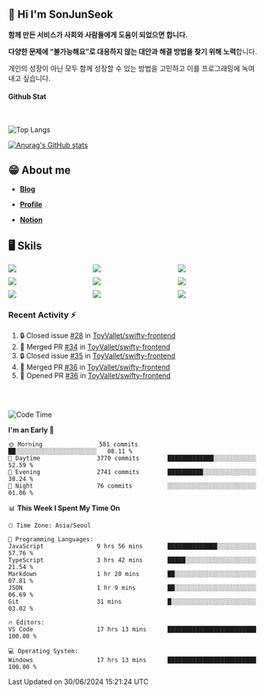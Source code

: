 ## 👋 Hi I'm SonJunSeok

**함께 만든 서비스가 사회와 사람들에게 도움이 되었으면 합니다.** 

**다양한 문제에 “불가능해요”로 대응하지 않는 대안과 해결 방법을 찾기 위해 노력**합니다. 

개인의 성장이 아닌 모두 함께 성장할 수 있는 방법을 고민하고 이를 프로그래밍에 녹여내고 싶습니다.

#### Github Stat
<div style="margin-top:50px;">

![Top Langs](https://github-readme-stats.vercel.app/api/top-langs/?username=kd02109&layout=compact&bg_color=dbf4ff&title_color=67adcc&text_color=67adcc&hide_border=true&show_icons=true&icon_color=67adcc&rank_icon=github&count_private=true&card_width=400px&card_height=300px)

[![Anurag's GitHub stats](https://github-readme-stats.vercel.app/api?username=kd02109&bg_color=dbf4ff&title_color=67adcc&text_color=67adcc&hide_border=true&show_icons=true&icon_color=67adcc&rank_icon=github&count_private=true&card_width=250px)](https://github.com/anuraghazra/github-readme-stats)


</div>



## 😁 About me
-  <a href="https://sonblog.vercel.app/" target="_blank"><strong>Blog</strong></a>

-  <a href="https://nostalgic-marquis-7af.notion.site/Frontend-Engineer-ec9b6e38c7824e7fb7f6fca4fc8564a5?pvs=74" target="_blank"><strong>Profile</strong></a>

-  <a href="https://nostalgic-marquis-7af.notion.site/Front-End-f0f3b7fcec3045c482c1cd33dfcf2abc?pvs=74" target="_blank"><strong>Notion</strong></a>

## 🖥️ Skils


<div style="display:grid; grid-template-rows:repeat(3, 1fr); grid-template-columns:repeat(3, 1fr); gap:10px">
  <img src="https://img.shields.io/badge/javascript-F7DF1E?style=flat-square&logo=javascript&logoColor=black"> 
  <img src="https://img.shields.io/badge/typescript-3178C6?style=flat-square&logo=typescript&logoColor=white"/>
  <img src="https://img.shields.io/badge/react-61DAFB?style=flat-square&logo=react&logoColor=black"/>
  <img src="https://img.shields.io/badge/redux-764ABC?style=flat-square&logo=redux&logoColor=white"/>
  <img src="https://img.shields.io/badge/styledcomponents-DB7093?style=flat-square&logo=styledcomponents&logoColor=white"/>
  <img src="https://img.shields.io/badge/tailwindcss-06B6D4?style=flat-square&logo=tailwindcss&logoColor=white"/>
  <img src="https://img.shields.io/badge/reactquery-FF4154?style=flat-square&logo=reactquery&logoColor=white"/>
  <img src="https://img.shields.io/badge/Next.js-B4B4DC?style=flat&logo=Next.js&logoColor=black"/>
  <img src="https://img.shields.io/badge/reactrouter-CA4245?style=flat-square&logo=reactrouter&logoColor=white"/>
</div>

### Recent Activity :zap:
<!--START_SECTION:activity-->
1. 🔒 Closed issue [#28](https://github.com/ToyVallet/swifty-frontend/issues/28) in [ToyVallet/swifty-frontend](https://github.com/ToyVallet/swifty-frontend)
2. 🎉 Merged PR [#34](https://github.com/ToyVallet/swifty-frontend/pull/34) in [ToyVallet/swifty-frontend](https://github.com/ToyVallet/swifty-frontend)
3. 🔒 Closed issue [#35](https://github.com/ToyVallet/swifty-frontend/issues/35) in [ToyVallet/swifty-frontend](https://github.com/ToyVallet/swifty-frontend)
4. 🎉 Merged PR [#36](https://github.com/ToyVallet/swifty-frontend/pull/36) in [ToyVallet/swifty-frontend](https://github.com/ToyVallet/swifty-frontend)
5. 💪 Opened PR [#36](https://github.com/ToyVallet/swifty-frontend/pull/36) in [ToyVallet/swifty-frontend](https://github.com/ToyVallet/swifty-frontend)
<!--END_SECTION:activity-->

<br/>
<br/>

<!--START_SECTION:waka-->
![Code Time](http://img.shields.io/badge/Code%20Time-1%2C809%20hrs%2041%20mins-blue)

**I'm an Early 🐤** 

```text
🌞 Morning                581 commits         ██░░░░░░░░░░░░░░░░░░░░░░░   08.11 % 
🌆 Daytime                3770 commits        █████████████░░░░░░░░░░░░   52.59 % 
🌃 Evening                2741 commits        ██████████░░░░░░░░░░░░░░░   38.24 % 
🌙 Night                  76 commits          ░░░░░░░░░░░░░░░░░░░░░░░░░   01.06 % 
```


📊 **This Week I Spent My Time On** 

```text
🕑︎ Time Zone: Asia/Seoul

💬 Programming Languages: 
JavaScript               9 hrs 56 mins       ██████████████░░░░░░░░░░░   57.76 % 
TypeScript               3 hrs 42 mins       █████░░░░░░░░░░░░░░░░░░░░   21.54 % 
Markdown                 1 hr 20 mins        ██░░░░░░░░░░░░░░░░░░░░░░░   07.81 % 
JSON                     1 hr 9 mins         ██░░░░░░░░░░░░░░░░░░░░░░░   06.69 % 
Git                      31 mins             █░░░░░░░░░░░░░░░░░░░░░░░░   03.02 % 

🔥 Editors: 
VS Code                  17 hrs 13 mins      █████████████████████████   100.00 % 

💻 Operating System: 
Windows                  17 hrs 13 mins      █████████████████████████   100.00 % 
```


 Last Updated on 30/06/2024 15:21:24 UTC
<!--END_SECTION:waka-->
